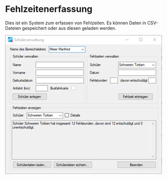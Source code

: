 # Fehlzeitenerfassung
Dies ist ein System zum erfassen von Fehlzeiten. Es können Daten in CSV-Dateien gespeichert oder aus diesen geladen werden.

![Beispielbild 1](https://github.com/Kitt3120/Fehlzeitenerfassung/blob/master/_Beispielbilder/01.png?raw=true)
